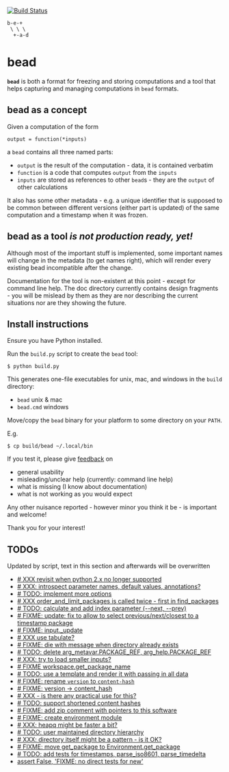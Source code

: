 [![Build Status](https://travis-ci.org/e3krisztian/bead.svg?branch=master)](https://travis-ci.org/e3krisztian/bead)

    b-e-+
     \ \ \
      +-a-d

# bead


**`bead`** is both a format for freezing and storing computations and a tool that helps 
capturing and managing computations in `bead` formats.


## bead as a concept

Given a computation of the form

    output = function(*inputs)

a `bead` contains all three named parts:

- `output` is the result of the computation - data, it is contained verbatim
- `function` is a code that computes `output` from the `inputs`
- `inputs` are stored as references to other `bead`s - they are the `output` of other 
calculations

It also has some other metadata - e.g. a unique identifier that is supposed to be common 
between different versions (either part is updated) of the same computation and a timestamp
when it was frozen.


## bead as a tool *is not production ready, yet!*

Although most of the important stuff is implemented, some important names will change in the
metadata (to get names right), which will render every existing bead incompatible after the 
change.

Documentation for the tool is non-existent at this point - except for command line help.
The doc directory currently contains design fragments - you will be mislead by them as they 
are nor describing the current situations nor are they showing the future.


## Install instructions

Ensure you have Python installed.

Run the `build.py` script to create the `bead` tool:

```
$ python build.py
```

This generates one-file executables for unix, mac, and windows in the `build` directory:
- `bead` unix & mac
- `bead.cmd` windows

Move/copy the `bead` binary for your platform to some directory on your `PATH`.

E.g.

```
$ cp build/bead ~/.local/bin
```

If you test it, please give [feedback](../../issues) on
- general usability
- misleading/unclear help (currently: command line help)
- what is missing (I know about documentation)
- what is not working as you would expect

Any other nuisance reported - however minor you think it be - is important and welcome!

Thank you for your interest!


## TODOs

Updated by script, text in this section and afterwards will be overwritten

- [# XXX revisit when python 2.x no longer supported](https://github.com/e3krisztian/bead/blob/master/bead/commands/cmdparse.py#L84)
- [# XXX: introspect parameter names, default values, annotations?](https://github.com/e3krisztian/bead/blob/master/bead/commands/cmdparse.py#L119)
- [# TODO: implement more options](https://github.com/e3krisztian/bead/blob/master/bead/commands/common.py#L82)
- [# XXX order_and_limit_packages is called twice - first in find_packages](https://github.com/e3krisztian/bead/blob/master/bead/commands/common.py#L140)
- [# TODO: calculate and add index parameter (--next, --prev)](https://github.com/e3krisztian/bead/blob/master/bead/commands/common.py#L160)
- [# FIXME: update: fix to allow to select previous/next/closest to a timestamp package](https://github.com/e3krisztian/bead/blob/master/bead/commands/input.py#L126)
- [# FIXME: input._update](https://github.com/e3krisztian/bead/blob/master/bead/commands/input.py#L137)
- [# XXX use tabulate?](https://github.com/e3krisztian/bead/blob/master/bead/commands/repo.py#L53)
- [# FIXME: die with message when directory already exists](https://github.com/e3krisztian/bead/blob/master/bead/commands/workspace.py#L49)
- [# TODO: delete arg_metavar.PACKAGE_REF, arg_help.PACKAGE_REF](https://github.com/e3krisztian/bead/blob/master/bead/commands/workspace.py#L118)
- [# XXX: try to load smaller inputs?](https://github.com/e3krisztian/bead/blob/master/bead/commands/workspace.py#L146)
- [# FIXME workspace.get_package_name](https://github.com/e3krisztian/bead/blob/master/bead/commands/workspace.py#L167)
- [# TODO: use a template and render it with passing in all data](https://github.com/e3krisztian/bead/blob/master/bead/commands/workspace.py#L262)
- [# FIXME: rename `version` to `content-hash`](https://github.com/e3krisztian/bead/blob/master/bead/pkg/meta.py#L41)
- [# FIXME: version -> content_hash](https://github.com/e3krisztian/bead/blob/master/bead/pkg/package.py#L13)
- [# XXX - is there any practical use for this?](https://github.com/e3krisztian/bead/blob/master/bead/pkg/spec.py#L12)
- [# TODO: support shortened content hashes](https://github.com/e3krisztian/bead/blob/master/bead/pkg/spec.py#L21)
- [# FIXME: add zip comment with pointers to this software](https://github.com/e3krisztian/bead/blob/master/bead/pkg/workspace.py#L187)
- [# FIXME: create environment module](https://github.com/e3krisztian/bead/blob/master/bead/repos.py#L23)
- [# XXX: heapq might be faster a bit?](https://github.com/e3krisztian/bead/blob/master/bead/repos.py#L107)
- [# TODO: user maintained directory hierarchy](https://github.com/e3krisztian/bead/blob/master/bead/repos.py#L121)
- [# XXX: directory itself might be a pattern - is it OK?](https://github.com/e3krisztian/bead/blob/master/bead/repos.py#L157)
- [# FIXME: move get_package to Environment.get_package](https://github.com/e3krisztian/bead/blob/master/bead/repos.py#L218)
- [# TODO: add tests for timestamps, parse_iso8601, parse_timedelta](https://github.com/e3krisztian/bead/blob/master/bead/tech/timestamp.py#L232)
- [assert False, 'FIXME: no direct tests for new'](https://github.com/e3krisztian/bead/blob/master/bead/test_cli/test_new_command.py#L13)
